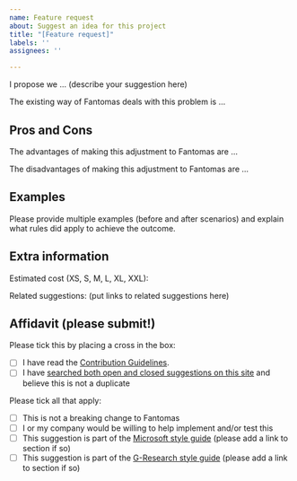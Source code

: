 ```yaml
---
name: Feature request
about: Suggest an idea for this project
title: "[Feature request]"
labels: ''
assignees: ''

---
```


I propose we ... (describe your suggestion here)

The existing way of Fantomas deals with this problem is ...

## Pros and Cons 

The advantages of making this adjustment to Fantomas are ...

The disadvantages of making this adjustment to Fantomas are ...

## Examples

Please provide multiple examples (before and after scenarios) and explain what rules did apply to achieve the outcome.

## Extra information

Estimated cost (XS, S, M, L, XL, XXL): 

Related suggestions: (put links to related suggestions here)

## Affidavit (please submit!)

Please tick this by placing a cross in the box:
* [ ] I have read the [Contribution Guidelines](../CONTRIBUTING.md).
* [ ] I have [searched both open and closed suggestions on this site](https://github.com/fsprojects/fantomas/issues) and believe this is not a duplicate

Please tick all that apply:
* [ ] This is not a breaking change to Fantomas
* [ ] I or my company would be willing to help implement and/or test this
* [ ] This suggestion is part of the [Microsoft style guide](https://docs.microsoft.com/en-us/dotnet/fsharp/style-guide/formatting) (please add a link to section if so)
* [ ] This suggestion is part of the [G-Research style guide](https://github.com/G-Research/fsharp-formatting-conventions) (please add a link to section if so)
